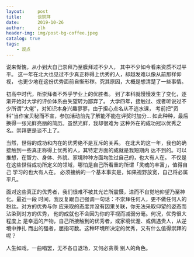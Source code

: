 ```yaml
---
layout:     post
title:      谈崇拜
date:       2019-10-26
author:     zlh
header-img: img/post-bg-coffee.jpeg
catalog: true
tags:
    - 观点
---
```


说来惭愧，从小到大自己崇拜乃至膜拜过不少人，
其中不少如今看来资质不过平平。
这一年在北大也见过不少真正称得上优秀的人，却越发难以像从前那样仰视，
也更少地在这份优秀面前自惭形秽。究其原因，大概是想清楚了一些事情。

初高中时代，所崇拜者不外乎学业上的优胜者。
到了本科就慢慢发生了变化，逐渐开始对大学的评价体系由失望转为鄙弃了。
大学四年，接触过、或者听说过不少所谓"大佬"，对知识本身兴趣寥寥，由于担心点名从不逃水课，
考前把"资料"当作宝贝秘而不宣，参加活动前先了解能不能在评奖时加分... 
如此种种，最后换得一张光鲜亮丽的简历。虽然光鲜，我却很难为
这种外在的成功冠以优秀之名。崇拜更是谈不上了。

当然，世俗的成功和内在的优秀绝不是互斥的关系。
在北大的这一年，我也的确接触到一些真正称得上优秀的人，其特定方面的成就是我短期内
达不到的。可以推想，在智力、身体、外貌、家境种种方面均胜过自己的，也大有人在。
不仅是在这些世俗成功所定义的领域，哪怕是自己所看重的所谓「灵魂的丰富」，值得自己
学习的也大有人在。
必须接纳的一个基本事实是，如果视野放宽，自己将必属平凡。

面对这些真正的优秀者，我们很难不被其光芒所震慑，进而不自觉地仰望乃至神化。最近一段
时间，我反复跟自己强调一句话：不崇拜任何人，更不做任何人的粉丝。对方的优秀与你
应采取的态度并没有因果关联，你无法采取仰望的姿态而沾染到对方的优秀，
他的成就也不会因为你的平视而减弱分毫。何况，优秀很大程度上
是幸运的产物，自己所接触到的优秀者，或家境优渥、或偶遇贵人，从逆境中挣扎
而出的强者，屈指可数。这种环境所决定的优秀，又有什么值得崇拜的呢？

人生如戏，一曲唱罢，无不各自退场，又何必贪羡
别人的角色。



























## 




